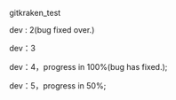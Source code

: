 gitkraken_test

dev : 2(bug fixed over.)

dev：3

dev：4，progress in 100%(bug has fixed.);

dev：5，progress in 50%;

